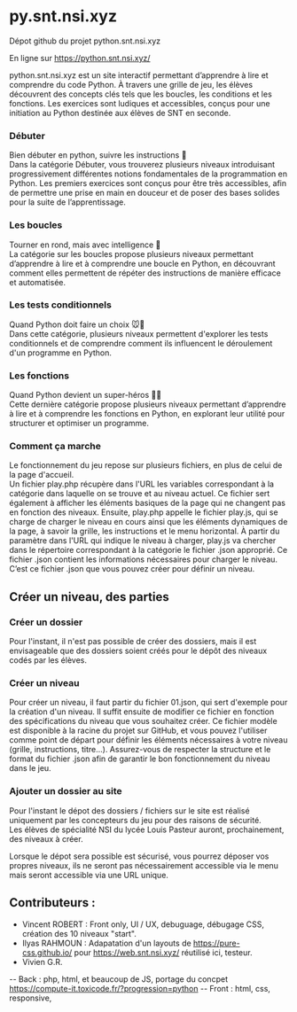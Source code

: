 # py.snt.nsi.xyz

Dépot github du projet python.snt.nsi.xyz

En ligne sur https://python.snt.nsi.xyz/


python.snt.nsi.xyz est un site interactif permettant d’apprendre à lire et comprendre du code Python. À travers une grille de jeu, les élèves découvrent des concepts clés tels que les boucles, les conditions et les fonctions. Les exercices sont ludiques et accessibles, conçus pour une initiation au Python destinée aux élèves de SNT en seconde.



### Débuter
Bien débuter en python, suivre les instructions 🚀  
Dans la catégorie Débuter, vous trouverez plusieurs niveaux introduisant progressivement différentes notions fondamentales de la programmation en Python. Les premiers exercices sont conçus pour être très accessibles, afin de permettre une prise en main en douceur et de poser des bases solides pour la suite de l’apprentissage.

### Les boucles
Tourner en rond, mais avec intelligence 🔄  
La catégorie sur les boucles propose plusieurs niveaux permettant d’apprendre à lire et à comprendre une boucle en Python, en découvrant comment elles permettent de répéter des instructions de manière efficace et automatisée. 

### Les tests conditionnels
Quand Python doit faire un choix 🐭🧀  
Dans cette catégorie, plusieurs niveaux permettent d'explorer les tests conditionnels et de comprendre comment ils influencent le déroulement d'un programme en Python.

### Les fonctions
Quand Python devient un super-héros 🦸‍♂️  
Cette dernière catégorie propose plusieurs niveaux permettant d’apprendre à lire et à comprendre les fonctions en Python, en explorant leur utilité pour structurer et optimiser un programme.

### Comment ça marche

Le fonctionnement du jeu repose sur plusieurs fichiers, en plus de celui de la page d'accueil.  
Un fichier play.php récupère dans l'URL les variables correspondant à la catégorie dans laquelle on se trouve et au niveau actuel. Ce fichier sert également à afficher les éléments basiques de la page qui ne changent pas en fonction des niveaux. Ensuite, play.php appelle le fichier play.js, qui se charge de charger le niveau en cours ainsi que les éléments dynamiques de la page, à savoir la grille, les instructions et le menu horizontal. À partir du paramètre dans l'URL qui indique le niveau à charger, play.js va chercher dans le répertoire correspondant à la catégorie le fichier .json approprié. Ce fichier .json contient les informations nécessaires pour charger le niveau. C’est ce fichier .json que vous pouvez créer pour définir un niveau.  

## Créer un niveau, des parties


### Créer un dossier
Pour l'instant, il n'est pas possible de créer des dossiers, mais il est envisageable que des dossiers soient créés pour le dépôt des niveaux codés par les élèves.

### Créer un niveau
Pour créer un niveau, il faut partir du fichier 01.json, qui sert d'exemple pour la création d'un niveau. Il suffit ensuite de modifier ce fichier en fonction des spécifications du niveau que vous souhaitez créer. Ce fichier modèle est disponible à la racine du projet sur GitHub, et vous pouvez l'utiliser comme point de départ pour définir les éléments nécessaires à votre niveau (grille, instructions, titre...). Assurez-vous de respecter la structure et le format du fichier .json afin de garantir le bon fonctionnement du niveau dans le jeu.


### Ajouter un dossier au site

Pour l'instant le dépot des dossiers / fichiers sur le site est réalisé uniquement par les concepteurs du jeu pour des raisons de sécurité.  
Les élèves de spécialité NSI du lycée Louis Pasteur auront, prochainement, des niveaux à créer. 

Lorsque le dépot sera possible est sécurisé, vous pourrez déposer vos propres niveaux, ils ne seront pas nécessairement accessible via le menu mais seront accessible via une URL unique.




## Contributeurs :
- Vincent ROBERT : Front only, UI / UX, debuguage, débugage CSS, création des 10 niveaux "start". 
- Ilyas RAHMOUN : Adapatation d'un layouts de https://pure-css.github.io/ pour https://web.snt.nsi.xyz/ réutilisé ici, testeur.
- Vivien G.R.

-- Back : php, html, et beaucoup de JS, portage du concpet https://compute-it.toxicode.fr/?progression=python
-- Front : html, css, responsive, 
